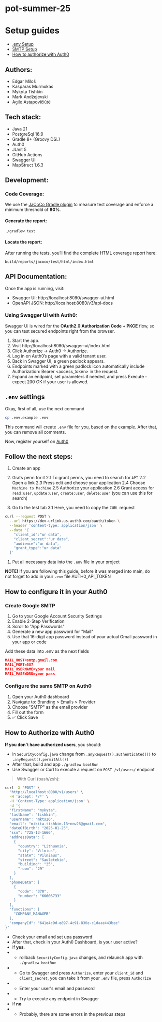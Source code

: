# pot-summer-25

# Setup guides

- [.env Setup](#env-settings)
- [SMTP Setup](#how-to-configure-it-in-your-auth0)
- [How to authorize with Auth0](#how-to-authorize-with-auth0)


## Authors:

- Edgar Miloš
- Kasparas Murmokas
- Mykyta Tishkin
- Mark Andžejevski
- Agilė Astapovičiūtė

## Tech stack:

- Java 21
- PostgreSql 16.9
- Gradle 8+ (Groovy DSL)
- Auth0
- JUnit 5
- GitHub Actions
- Swagger UI
- MapStruct 1.6.3

## Development:

### Code Coverage:

We use the [JaCoCo Gradle plugin](https://docs.gradle.org/current/userguide/jacoco_plugin.html) to measure test coverage and enforce a minimum threshold of **80%**.

#### Generate the report:

```bash
./gradlew test
```

#### Locate the report:

After running the tests, you’ll find the complete HTML coverage report here:
```text
build/reports/jacoco/test/html/index.html
```

## API Documentation:

Once the app is running, visit:
- Swagger UI: http://localhost:8080/swagger-ui.html
- OpenAPI JSON: http://localhost:8080/v3/api-docs

### Using Swagger UI with Auth0:

Swagger UI is wired for the **OAuth2.0 Authorization Code + PKCE** flow, so you can test secured endpoints right from the browser.

1. Start the app.
2. Visit http://localhost:8080/swagger-ui/index.html
3. Click Authorize → Auth0 → Authorize.
4. Log in on Auth0’s page with a valid tenant user.
5. Back in Swagger UI, a green padlock appears.
6. Endpoints marked with a green padlock icon automatically include Authorization: Bearer <access_token> in the request.
7. Expand an endpoint, set parameters if needed, and press Execute - expect 200 OK if your user is allowed.

## `.env` settings 
Okay, first of all, use the next command
```bash 
cp .env.example .env
``` 
This command will create `.env` file for you, based on the example. After that, you can remove all comments.
 
Now, register yourself on [Auth0](https://auth0.com/docs/secure/tokens/access-tokens/get-access-tokens)
## Follow the next steps:
1. Create an app
2. Grats perm for it
2.1 To grant perms, you need to search for `API`
2.2 Open a link
2.3 Press edit and choose your application
2.4 Choose `Machine to Machine`
2.5 Authorize your application
2.6 Grant access for `read:user`, `update:user`, `create:user`, `delete:user` (you can use this for search)

1. Go to the test tab
3.1 Here, you need to copy the `CURL` request
```bash
curl --request POST \
  --url https://dev-urlink.us.auth0.com/oauth/token \
  --header 'content-type: application/json' \
  --data '{
    "client_id":"ur data",
    "client_secret":"ur data",
    "audience":"ur data",
    "grant_type":"ur data"
  }'
  ```
  1. Put all necessary data into the `.env` file in your project
  
  **NOTE!** If you are following this guide, before it was merged into main, do not forget to add in your `.env` file AUTH0_API_TOKEN 
  
## How to configure it in your Auth0 
### Create Google SMTP
1. Go to your Google Account Security Settings
2. Enable 2-Step Verification
3. Scroll to "App Passwords"
4. Generate a new app password for "Mail"
5. Use that 16-digit app password instead of your actual Gmail password in your app or code

Add these data into .env as the next fields
```json
MAIL_HOST=smtp.gmail.com
MAIL_PORT=587
MAIL_USERNAME=your mail
MAIL_PASSWORD=your pass
```

### Configure the same SMTP on Auth0
1. Open your Auth0 dashboard
2. Navigate to: Branding > Emails > Provider
3. Choose "SMTP" as the email provider
4. Fill out the form
5. ✅ Click Save

## How to Authorize with Auth0

**If you don`t have authorized users**, you should:
- in `SecurityConfig.java` change from `.anyRequest().authenticated())` to `.anyRequest().permitAll())`
- After that, build and app `./gradlew bootRun`
- Use Swagger or Curl to execute a request on `POST /v1/users/` endpoint
> With Curl (bash/zsh):
```bash
curl -X 'POST' \
  'http://localhost:8080/v1/users' \
  -H 'accept: */*' \
  -H 'Content-Type: application/json' \
  -d '{
  "firstName": "mykyta",
  "lastName": "tishkin",
  "username": "mkts26",
  "email": "nikita.tishkin.13+new26@gmail.com",
  "dateOfBirth": "2025-01-25",
  "ssn": "725-13-1666",
  "addressData": [
    {
      "country": "Lithuania",
      "city": "Vilnius",
      "state": "Vilniaus",
      "street": "Sauletekio",
      "building": "25",
      "room": "29"
    }
  ],
  "phoneData": [
    {
      "code": "370",
      "number": "66606733"
    }
  ],
  "functions": [
    "COMPANY_MANAGER"
  ],
  "companyId": "641e4c9d-e897-4c91-830e-c1daae443bee"
}'
```
- Check your email and set upa  password
- After that, check in your Auth0 Dashboard, is your user active?
- If **yes**,
- - rollback `SecurityConfig.java` changes, and relaunch app with `./gradlew bootRun`
- - Go to Swagger and press `Authorize`, enter your `client_id` and `client_secret`, you can take it from your `.env` file, press `Authorize`
- - Enter your user's email and password 
- - Try to execute any endpoint in Swagger
- If **no**
- - Probably, there are some errors in the previous steps